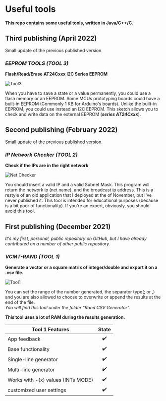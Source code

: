 # Useful tools
**This repo contains some useful tools, written in Java/C++/C.**

## Third publishing (April 2022)
Small update of the previous published version.
### ***EEPROM TOOLS (TOOL 3)***
**Flash/Read/Erase AT24Cxxx I2C Series EEPROM**

![Tool3](https://user-images.githubusercontent.com/49765306/161352512-9dec3473-753e-42c0-8737-a5a4a4d159bc.PNG)

When you have to save a state or a value permanently, you could use a flash memory or an EEPROM.
Some MCUs prototyping boards could have a built-in EEPROM (Commonly 1 KB for Arduino's boards).
Unlike the built-in EEPROM, you could use instead an I2C EEPROM.
This sketch allows you to check and write data on the external EEPROM (***series AT24Cxxx***).


## Second publishing (February 2022)
Small update of the previous published version.
### ***IP Network Checker (TOOL 2)***
**Check if the IPs are in the right network**

![Net Checker](https://user-images.githubusercontent.com/49765306/155028617-0d3bc08e-bb4f-4520-ac90-faa50e68fc9d.PNG)

You should insert a valid IP and a valid Subnet Mask. This program will return 
the network ip (net name), and the broadcast ip address.
This is a restyle of an old application that I deployed at the of November, but I've never published it.
This tool is intended for educational purposes (because is a bit poor of functionality).
If you're an expert, obviously, you should avoid this tool.


## First publishing (December 2021)

 _It's my first, personal, public repository on GitHub, but I_
 _have already contributed on a number of other public repository._

### ***VCMT-RAND (TOOL 1)***

**Generate a vector or a square matrix of integer/double and export it on a .csv file.**

![Tool1](https://user-images.githubusercontent.com/49765306/144744198-8dacedb8-6690-4d40-8ee4-bb761c5f6768.PNG)

You can set the range of the number generated, the separator type(; or ,)
and you are also allowed to choose to overwrite or append the results at the end of the file.  
*You will find this tool under the folder "Rand CSV Generator".*

**This tool uses a lot of RAM during the results generation.**

| Tool 1 Features   |      State      |
|-------------------|:---------------:|
| App feedback | ✔️|
| Base functionality| ✔️|
| Single-line generator| ✔️|
| Multi-line generator | ✔️|
| Works with -(x) values (INTs MODE)| ✔️|
| customized user settings | ✔️|


